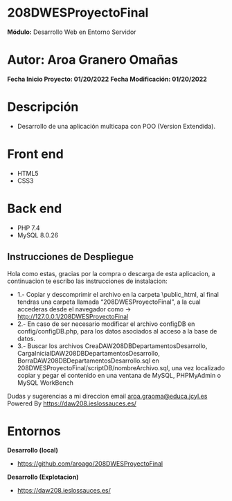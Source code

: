 # 208DWESProyectoFinal

**Módulo:** Desarrollo Web en Entorno Servidor

# Autor: Aroa Granero Omañas

**Fecha Inicio Proyecto: 01/20/2022**
**Fecha Modificación: 01/20/2022**

# Descripción

- Desarrollo de una aplicación multicapa con POO (Version Extendida).

# Front end

* HTML5
* CSS3

# Back end

* PHP 7.4
* MySQL 8.0.26

## Instrucciones de Despliegue
Hola como estas, gracias por la compra o descarga de esta aplicacion, a continuacion te escribo las instrucciones de instalacion:

* 1.- Copiar y descomprimir el archivo en la carpeta \public_html, al final tendras una carpeta llamada “208DWESProyectoFinal”, a la cual accederas desde el navegador como -> http://127.0.0.1/208DWESProyectoFinal
* 2.- En caso de ser necesario modificar el archivo configDB en config/configDB.php, para los datos asociados al acceso a la base de datos.
* 3.- Buscar los archivos CreaDAW208DBDepartamentosDesarrollo, CargaInicialDAW208DBDepartamentosDesarrollo, BorraDAW208DBDepartamentosDesarrollo.sql en 208DWESProyectoFinal/scriptDB/nombreArchivo.sql, una vez localizado copiar y pegar el contenido en una ventana de MySQL, PHPMyAdmin o MySQL WorkBench

Dudas y sugerencias a mi direccion email aroa.graoma@educa.jcyl.es
Powered By https://daw208.ieslossauces.es/

# Entornos

**Desarrollo (local)**
- https://github.com/aroago/208DWESProyectoFinal

**Desarrollo (Explotacion)**
- https://daw208.ieslossauces.es/